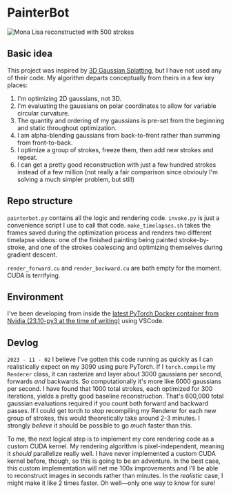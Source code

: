 # PainterBot
![Mona Lisa reconstructed with 500 strokes](assets/lisa.gif)

## Basic idea
This project was inspired by [3D Gaussian Splatting](https://repo-sam.inria.fr/fungraph/3d-gaussian-splatting/), but I have not used any of their code. My algorithm departs conceptually from theirs in a few key places:

1. I'm optimizing 2D gaussians, not 3D.
2. I'm evaluating the gaussians on polar coordinates to allow for variable circular curvature.
3. The quantity and ordering of my gaussians is pre-set from the beginning and static throughout optimization.
4. I am alpha-blending gaussians from back-to-front rather than summing from front-to-back.
5. I optimize a group of strokes, freeze them, then add new strokes and repeat.
6. I can get a pretty good reconstruction with just a few hundred strokes instead of a few million (not really a fair comparison since obviouly I'm solving a much simpler problem, but still)

## Repo structure
`painterbot.py` contains all the logic and rendering code. `invoke.py` is just a convenience script I use to call that code. `make_timelapses.sh` takes the frames saved during the optimization process and renders two different timelapse videos: one of the finished painting being painted stroke-by-stroke, and one of the strokes coalescing and optimizing themselves during gradient descent.

`render_forward.cu` and `render_backward.cu` are both empty for the moment. CUDA is terrifying.

## Environment
I've been developing from inside the [latest PyTorch Docker container from Nvidia (23.10-py3 at the time of writing)](https://catalog.ngc.nvidia.com/orgs/nvidia/containers/pytorch/tags) using VSCode.

## Devlog
`2023 - 11 - 02`
I believe I've gotten this code running as quickly as I can realistically expect on my 3090 using pure PyTorch. If I `torch.compile` my `Renderer` class, it can rasterize and layer about 3000 gaussians per second, forwards *and* backwards. So computationally it's more like 6000 gaussians per second. I have found that 1000 total strokes, each optimized for 300 iterations, yields a pretty good baseline reconstruction. That's 600,000 total gaussian evaluations required if you count both forward and backward passes. If I could get torch to stop recompiling my Renderer for each new group of strokes, this would theoretically take around 2-3 minutes. I strongly *believe* it should be possible to go *much* faster than this.

To me, the next logical step is to implement my core rendering code as a custom CUDA kernel. My rendering algorithm is pixel-independent, meaning it *should* parallelize really well. I have never implemented a custom CUDA kernel before, though, so this is going to be an adventure. In the best case, this custom implementation will net me 100x improvements and I'll be able to reconstruct images in seconds rather than minutes. In the *realistic* case, I might make it like 2 times faster. Oh well—only one way to know for sure!
